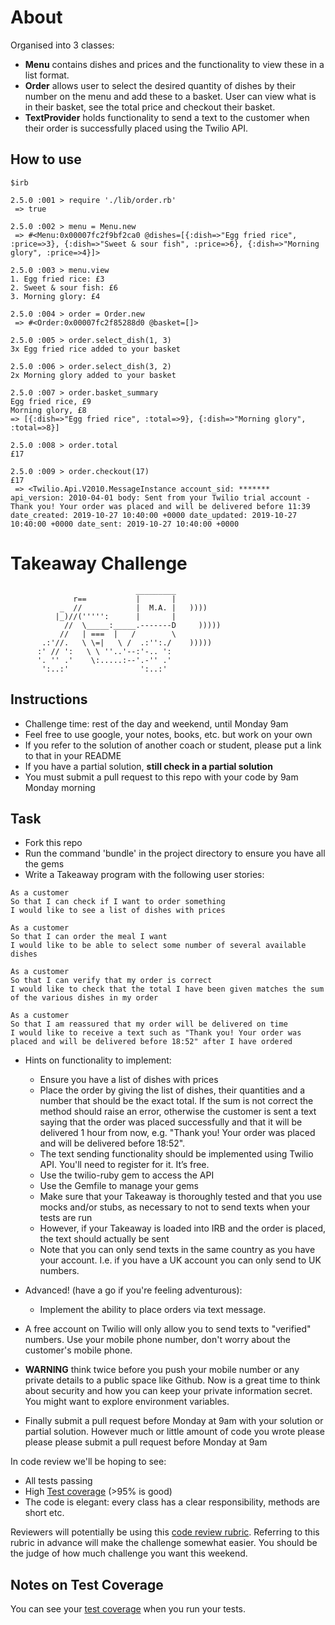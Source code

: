 About
=======

Organised into 3 classes:
* **Menu** contains dishes and prices and the functionality to view these in a list format.
* **Order** allows user to select the desired quantity of dishes by their number on the menu and add these to a basket. User can view what is in their basket, see the total price and checkout their basket.
* **TextProvider** holds functionality to send a text to the customer when their order is successfully placed using the Twilio API.

How to use
----------

```
$irb

2.5.0 :001 > require './lib/order.rb'
 => true

2.5.0 :002 > menu = Menu.new
 => #<Menu:0x00007fc2f9bf2ca0 @dishes=[{:dish=>"Egg fried rice", :price=>3}, {:dish=>"Sweet & sour fish", :price=>6}, {:dish=>"Morning glory", :price=>4}]>

2.5.0 :003 > menu.view
1. Egg fried rice: £3
2. Sweet & sour fish: £6
3. Morning glory: £4

2.5.0 :004 > order = Order.new
 => #<Order:0x00007fc2f85288d0 @basket=[]>

2.5.0 :005 > order.select_dish(1, 3)
3x Egg fried rice added to your basket

2.5.0 :006 > order.select_dish(3, 2)
2x Morning glory added to your basket

2.5.0 :007 > order.basket_summary
Egg fried rice, £9
Morning glory, £8
=> [{:dish=>"Egg fried rice", :total=>9}, {:dish=>"Morning glory", :total=>8}]

2.5.0 :008 > order.total
£17

2.5.0 :009 > order.checkout(17)
£17
 => <Twilio.Api.V2010.MessageInstance account_sid: ******* api_version: 2010-04-01 body: Sent from your Twilio trial account - Thank you! Your order was placed and will be delivered before 11:39 date_created: 2019-10-27 10:40:00 +0000 date_updated: 2019-10-27 10:40:00 +0000 date_sent: 2019-10-27 10:40:00 +0000

```


Takeaway Challenge
==================
```
                            _________
              r==           |       |
           _  //            |  M.A. |   ))))
          |_)//(''''':      |       |
            //  \_____:_____.-------D     )))))
           //   | ===  |   /        \
       .:'//.   \ \=|   \ /  .:'':./    )))))
      :' // ':   \ \ ''..'--:'-.. ':
      '. '' .'    \:.....:--'.-'' .'
       ':..:'                ':..:'

 ```

Instructions
-------

* Challenge time: rest of the day and weekend, until Monday 9am
* Feel free to use google, your notes, books, etc. but work on your own
* If you refer to the solution of another coach or student, please put a link to that in your README
* If you have a partial solution, **still check in a partial solution**
* You must submit a pull request to this repo with your code by 9am Monday morning

Task
-----

* Fork this repo
* Run the command 'bundle' in the project directory to ensure you have all the gems
* Write a Takeaway program with the following user stories:

```
As a customer
So that I can check if I want to order something
I would like to see a list of dishes with prices

As a customer
So that I can order the meal I want
I would like to be able to select some number of several available dishes

As a customer
So that I can verify that my order is correct
I would like to check that the total I have been given matches the sum of the various dishes in my order

As a customer
So that I am reassured that my order will be delivered on time
I would like to receive a text such as "Thank you! Your order was placed and will be delivered before 18:52" after I have ordered
```

* Hints on functionality to implement:
  * Ensure you have a list of dishes with prices
  * Place the order by giving the list of dishes, their quantities and a number that should be the exact total. If the sum is not correct the method should raise an error, otherwise the customer is sent a text saying that the order was placed successfully and that it will be delivered 1 hour from now, e.g. "Thank you! Your order was placed and will be delivered before 18:52".
  * The text sending functionality should be implemented using Twilio API. You'll need to register for it. It’s free.
  * Use the twilio-ruby gem to access the API
  * Use the Gemfile to manage your gems
  * Make sure that your Takeaway is thoroughly tested and that you use mocks and/or stubs, as necessary to not to send texts when your tests are run
  * However, if your Takeaway is loaded into IRB and the order is placed, the text should actually be sent
  * Note that you can only send texts in the same country as you have your account. I.e. if you have a UK account you can only send to UK numbers.

* Advanced! (have a go if you're feeling adventurous):
  * Implement the ability to place orders via text message.

* A free account on Twilio will only allow you to send texts to "verified" numbers. Use your mobile phone number, don't worry about the customer's mobile phone.

* **WARNING** think twice before you push your mobile number or any private details to a public space like Github. Now is a great time to think about security and how you can keep your private information secret. You might want to explore environment variables.

* Finally submit a pull request before Monday at 9am with your solution or partial solution.  However much or little amount of code you wrote please please please submit a pull request before Monday at 9am


In code review we'll be hoping to see:

* All tests passing
* High [Test coverage](https://github.com/makersacademy/course/blob/master/pills/test_coverage.md) (>95% is good)
* The code is elegant: every class has a clear responsibility, methods are short etc.

Reviewers will potentially be using this [code review rubric](docs/review.md).  Referring to this rubric in advance will make the challenge somewhat easier.  You should be the judge of how much challenge you want this weekend.

Notes on Test Coverage
------------------

You can see your [test coverage](https://github.com/makersacademy/course/blob/master/pills/test_coverage.md) when you run your tests.
